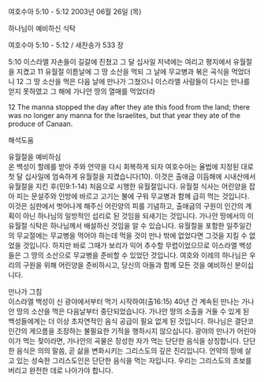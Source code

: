 여호수아 5:10 - 5:12 
2003년 06월 26일 (목)

하나님이 예비하신 식탁



여호수아 5:10 - 5:12 / 새찬송가 533 장


5:10 이스라엘 자손들이 길갈에 진쳤고 그 달 십사일 저녁에는 여리고 평지에서 유월절을 지켰고
11 유월절 이튿날에 그 땅 소산을 먹되 그 날에 무교병과 볶은 곡식을 먹었더니
12 그 땅 소산을 먹은 다음 날에 만나가 그쳤으니 이스라엘 사람들이 다시는 만나를 얻지 못하였고 그 해에 가나안 땅의 열매를 먹었더라

12 The manna stopped the day after they ate this food from the land; there was no longer any manna for the Israelites, but that year they ate of the produce of Canaan.

해석도움





유월절을 예비하심  
온 백성이 할례를 받아 주와 언약을 다시 회복하게 되자 여호수아는 율법에 지정된 대로 첫 달 십사일에 엄숙하게 유월절을 지켰습니다(10). 이것은 출애굽 이듬해에 시내산에서 유월절을 지킨 후(민9:1-14) 처음으로 시행한 유월절입니다. 유월절 식사는 어린양을 잡아 피는 문설주와 인방에 바르고 고기는 불에 구워 무교병과 함께 급히 먹는 것입니다. 이것은 심판에서 벗어나게 해주신 어린양의 피를 기념하고, 출애굽의 구원이 인간의 계획이 아닌 하나님의 일방적인 섭리로 된 것임을 되새기는 것입니다. 가나안 땅에서의 이 유월절 식탁은 하나님께서 배설하신 것임을 알 수 있습니다.  유월절을 포함한 일주일간의 무교절에는 무교병을 먹어야 하는데 먹을 것이 만나 밖에 없었다면 그것을 지킬 수 없었을 것입니다. 하지만 바로 그때가 보리가 익어 추수할 무렵이었으므로 이스라엘 백성들은 그 땅의 소산으로 무교병을 준비할 수 있었던 것입니다. 여호와 이레의 하나님은 우리의 구원을 위해 어린양을 준비하시고, 당신의 아들과 함께 모든 것을 예비하신 분이십니다. 

만나가 그침  
이스라엘 백성이 신 광야에서부터 먹기 시작하여(출16:15) 40년 간 계속된 만나는 가나안 땅의 소산을 먹은 다음날부터 중단되었습니다. 가나안 땅의 소출을 거둘 수 있게 된 백성들에게는 더 이상 초자연적인 음식 공급이 필요 없게 된 것입니다. 하나님은 결단코 인간의 게으름을 조장하는 불필요한 기적을 행하시지 않으십니다. 광야의 만나가 어린아이가 먹는 젖이라면, 가나안의 곡물은 장성한 자가 먹는 단단한 음식을 상징합니다. 단단한 음식은 의의 말씀, 곧 삶을 변화시키는 그리스도의 깊은 진리입니다. 언약의 땅에 살고 있는 성숙한 그리스도인은 단단한 음식을 먹는 자입니다. 우리는 그리스도의 초보를 버리고 완전한 데로 나아가야 합니다.